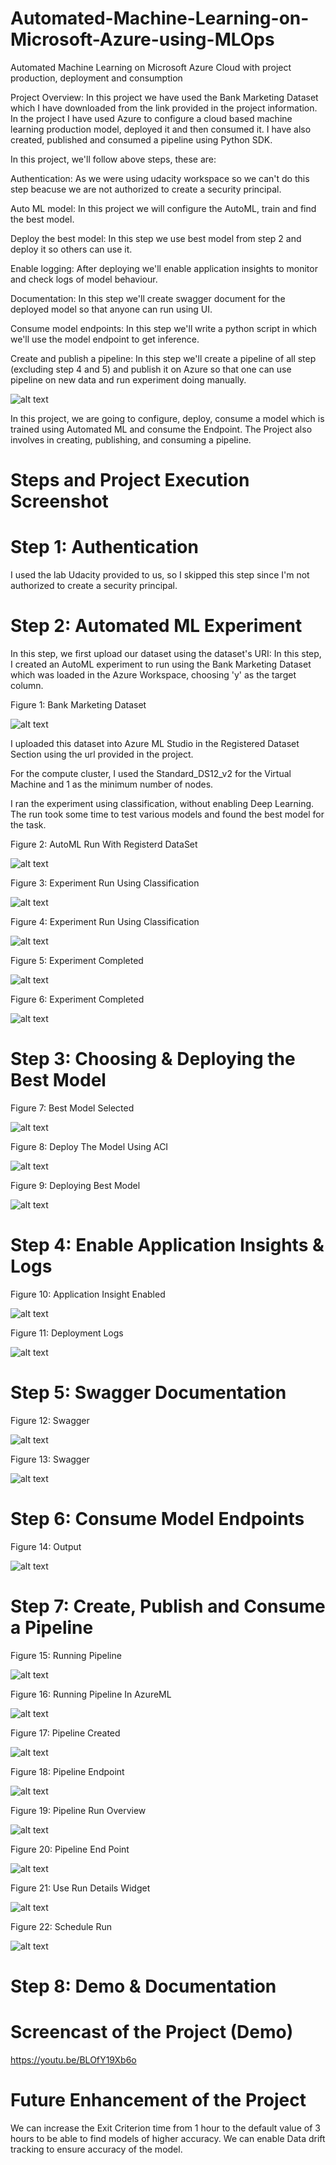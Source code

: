 # Automated-Machine-Learning-on-Microsoft-Azure-using-MLOps
Automated Machine Learning on Microsoft Azure Cloud with project production, deployment and consumption

Project Overview: In this project we have used the Bank Marketing Dataset which I have downloaded from the link provided in the project information. In the project I have used Azure to configure a cloud based machine learning production model, deployed it and then consumed it. I have also created, published and consumed a pipeline using Python SDK.

In this project, we'll follow above steps, these are:

Authentication: As we were using udacity workspace so we can't do this step beacuse we are not authorized to create a security principal.

Auto ML model: In this project we will configure the AutoML, train and find the best model.

Deploy the best model: In this step we use best model from step 2 and deploy it so others can use it.

Enable logging: After deploying we'll enable application insights to monitor and check logs of model behaviour.

Documentation: In this step we'll create swagger document for the deployed model so that anyone can run using UI.

Consume model endpoints: In this step we'll write a python script in which we'll use the model endpoint to get inference.

Create and publish a pipeline: In this step we'll create a pipeline of all step (excluding step 4 and 5) and publish it on Azure so that one can use pipeline on new data and run experiment doing manually.

![alt text](https://github.com/RajanKumarYadav/Automated-Machine-Learning-on-Microsoft-Azure/blob/main/Screenshoot/azure_automl_architectural_diagram.png)

In this project, we are going to configure, deploy, consume a model which is trained using Automated ML and consume the Endpoint. The Project also involves in creating, publishing, and consuming a pipeline.

# Steps and Project Execution Screenshot

# Step 1: Authentication
I used the lab Udacity provided to us, so I skipped this step since I'm not authorized to create a security principal.

# Step 2: Automated ML Experiment

In this step, we first upload our dataset using the dataset's URI:
In this step, I created an AutoML experiment to run using the Bank Marketing Dataset which was loaded in the Azure Workspace, choosing 'y' as the target column.

Figure 1: Bank Marketing Dataset

![alt text](https://github.com/RajanKumarYadav/Automated-Machine-Learning-on-Microsoft-Azure/blob/main/Screenshoot/1.Dataset.PNG)

I uploaded this dataset into Azure ML Studio in the Registered Dataset Section using the url provided in the project.

For the compute cluster, I used the Standard_DS12_v2 for the Virtual Machine and 1 as the minimum number of nodes.

I ran the experiment using classification, without enabling Deep Learning. The run took some time to test various models and found the best model for the task.

Figure 2: AutoML Run With Registerd DataSet

![alt text](https://github.com/RajanKumarYadav/Automated-Machine-Learning-on-Microsoft-Azure/blob/main/Screenshoot/2.AutoMLRunWithRegisterdDataSet.PNG)

Figure 3: Experiment Run Using Classification

![alt text](https://github.com/RajanKumarYadav/Automated-Machine-Learning-on-Microsoft-Azure/blob/main/Screenshoot/3.ExperimentRunUsingClassification1.PNG)

Figure 4: Experiment Run Using Classification

![alt text](https://github.com/RajanKumarYadav/Automated-Machine-Learning-on-Microsoft-Azure/blob/main/Screenshoot/4.ExperimentRunUsingClassification2.PNG)

Figure 5: Experiment Completed

![alt text](https://github.com/RajanKumarYadav/Automated-Machine-Learning-on-Microsoft-Azure/blob/main/Screenshoot/5.ExperimentCompleted.PNG)

Figure 6: Experiment Completed


![alt text](https://github.com/RajanKumarYadav/Automated-Machine-Learning-on-Microsoft-Azure/blob/main/Screenshoot/6.ExperimentCompleted1.PNG)

# Step 3: Choosing & Deploying the Best Model

Figure 7: Best Model Selected

![alt text](https://github.com/RajanKumarYadav/Automated-Machine-Learning-on-Microsoft-Azure/blob/main/Screenshoot/7.BestModelSelected1.PNG)


Figure 8: Deploy The Model Using ACI

![alt text](https://github.com/RajanKumarYadav/Automated-Machine-Learning-on-Microsoft-Azure/blob/main/Screenshoot/8.DeployTheModelUsingACI.PNG)

Figure 9: Deploying Best Model

![alt text](https://github.com/RajanKumarYadav/Automated-Machine-Learning-on-Microsoft-Azure/blob/main/Screenshoot/9.DeployingBestModel.PNG)

# Step 4: Enable Application Insights & Logs

Figure 10: Application Insight Enabled

![alt text](https://github.com/RajanKumarYadav/Automated-Machine-Learning-on-Microsoft-Azure/blob/main/Screenshoot/10.ApplicationInsightEnabled.PNG)

Figure 11: Deployment Logs

![alt text](https://github.com/RajanKumarYadav/Automated-Machine-Learning-on-Microsoft-Azure/blob/main/Screenshoot/11.DeploymentLogs.PNG)

# Step 5: Swagger Documentation

Figure 12: Swagger

![alt text](https://github.com/RajanKumarYadav/Automated-Machine-Learning-on-Microsoft-Azure/blob/main/Screenshoot/12.Swagger.PNG)

Figure 13: Swagger


![alt text](https://github.com/RajanKumarYadav/Automated-Machine-Learning-on-Microsoft-Azure/blob/main/Screenshoot/13.Swagger.PNG)


# Step 6: Consume Model Endpoints

Figure 14: Output

![alt text](https://github.com/RajanKumarYadav/Automated-Machine-Learning-on-Microsoft-Azure/blob/main/Screenshoot/14.Output.PNG)

# Step 7: Create, Publish and Consume a Pipeline

Figure 15: Running Pipeline

![alt text](https://github.com/RajanKumarYadav/Automated-Machine-Learning-on-Microsoft-Azure/blob/main/Screenshoot/15.RunningPipeline.PNG)

Figure 16: Running Pipeline In AzureML

![alt text](https://github.com/RajanKumarYadav/Automated-Machine-Learning-on-Microsoft-Azure/blob/main/Screenshoot/16.RunningPipelineInAzureML.PNG)

Figure 17: Pipeline Created

![alt text](https://github.com/RajanKumarYadav/Automated-Machine-Learning-on-Microsoft-Azure/blob/main/Screenshoot/17.PipelineCreated.PNG)

Figure 18: Pipeline Endpoint

![alt text](https://github.com/RajanKumarYadav/Automated-Machine-Learning-on-Microsoft-Azure/blob/main/Screenshoot/18.PipelineEndpoint.PNG)

Figure 19: Pipeline Run Overview

![alt text](https://github.com/RajanKumarYadav/Automated-Machine-Learning-on-Microsoft-Azure/blob/main/Screenshoot/19.PipelineRunOverview.PNG)

Figure 20: Pipeline End Point

![alt text](https://github.com/RajanKumarYadav/Automated-Machine-Learning-on-Microsoft-Azure/blob/main/Screenshoot/20.PipelineEndPoint.PNG)

Figure 21: Use Run Details Widget

![alt text](https://github.com/RajanKumarYadav/Automated-Machine-Learning-on-Microsoft-Azure/blob/main/Screenshoot/21.UseRunDetailsWidget.PNG)

Figure 22: Schedule Run

![alt text](https://github.com/RajanKumarYadav/Automated-Machine-Learning-on-Microsoft-Azure/blob/main/Screenshoot/22.ScheduleRun.PNG)


# Step 8: Demo & Documentation

# Screencast of the Project (Demo)

https://youtu.be/BLOfY19Xb6o

# Future Enhancement of the Project

We can increase the Exit Criterion time from 1 hour to the default value of 3 hours to be able to find models of higher accuracy.
We can enable Data drift tracking to ensure accuracy of the model.
